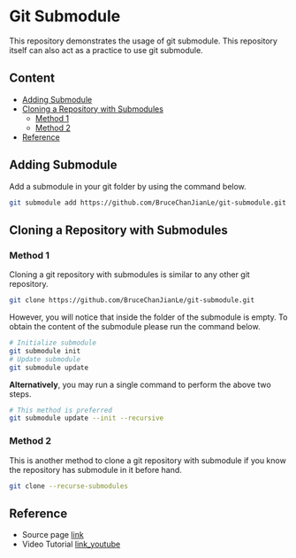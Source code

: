 # Git Submodule

This repository demonstrates the usage of git submodule. This repository itself can also act as a practice to use git submodule.

## Content

- [Adding Submodule](#Adding-Submodule)
- [Cloning a Repository with Submodules](#Cloning-a-Repository-with-Submodules)
  - [Method 1](#Method-1)
  - [Method 2](#Method-2)
- [Reference](#Reference)

## Adding Submodule

Add a submodule in your git folder by using the command below.  
```bash
git submodule add https://github.com/BruceChanJianLe/git-submodule.git
```

## Cloning a Repository with Submodules

### Method 1

Cloning a git repository with submodules is similar to any other git repository.  
```bash
git clone https://github.com/BruceChanJianLe/git-submodule.git
```

However, you will notice that inside the folder of the submodule is empty. To obtain the content of the submodule please run the command below.  
```bash
# Initialize submodule
git submodule init
# Update submodule
git submodule update
```

**Alternatively**, you may run a single command to perform the above two steps.  
```bash
# This method is preferred
git submodule update --init --recursive
```

### Method 2

This is another method to clone a git repository with submodule if you know the repository has submodule in it before hand.  
```bash
git clone --recurse-submodules
```

## Reference

- Source page [link](https://www.git-scm.com/book/en/v2/Git-Tools-Submodules)
- Video Tutorial [link_youtube](https://www.youtube.com/watch?v=gSlXo2iLBro)
